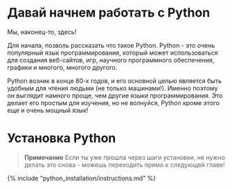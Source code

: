 # Давай начнем работать с Python

Мы, наконец-то, здесь!

Для начала, позволь рассказать что такое Python. Python - это очень популярный язык программирования, который может использоваться для создания веб-сайтов, игр, научного программного обеспечения, графики и многого, многого другого.

Python возник в конце 80-х годов, и его основной целью является быть удобным для чтения людьми (не только машинами!). Именно поэтому он выглядит намного проще, чем другие языки программирования. Это делает его простым для изучения, но не волнуйся, Python кроме этого еще и очень мощный язык!

# Установка Python

> **Примечание** Если ты уже прошла через шаги установки, не нужно делать это снова - можешь переходить прямо к следующей главе!

{% include "python_installation/instructions.md" %}